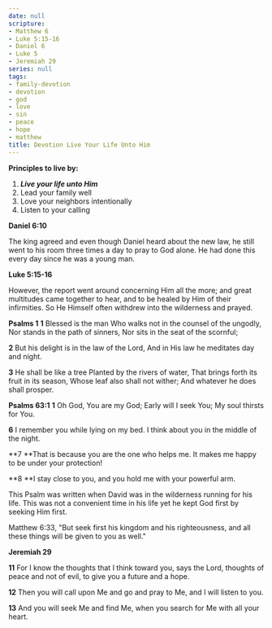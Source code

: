 ```yaml
---
date: null
scripture:
- Matthew 6
- Luke 5:15-16
- Daniel 6
- Luke 5
- Jeremiah 29
series: null
tags:
- family-devotion
- devotion
- god
- love
- sin
- peace
- hope
- matthew
title: Devotion Live Your Life Unto Him
---
```



**Principles to live by:**
1. ***Live your life unto Him***
2. Lead your family well
3. Love your neighbors intentionally
4. Listen to your calling

**Daniel 6:10**

The king agreed and even though Daniel heard about the new law, he still went to his room three times a day to pray to God alone. He had done this every day since he was a young man.

**Luke 5:15-16**

However, the report went around concerning Him all the more; and great multitudes came together to hear, and to be healed by Him of their infirmities. So He Himself often withdrew into the wilderness and prayed.

**Psalms‬ ‭1**
**1** Blessed is the man
Who walks not in the counsel of the ungodly,
Nor stands in the path of sinners,
Nor sits in the seat of the scornful;

**2** But his delight is in the law of the Lord,
And in His law he meditates day and night.

**3** He shall be like a tree
Planted by the rivers of water,
That brings forth its fruit in its season,
Whose leaf also shall not wither;
And whatever he does shall prosper.

**Psalms‬ ‭63:1**
**1** Oh God, You are my God; Early will I seek You; My soul thirsts for You.

**6** I remember you while lying on my bed. I think about you in the middle of the night.

**7 **That is because you are the one who helps me. It makes me happy to be under your protection!

**8 **I stay close to you, and you hold me with your powerful arm.

This Psalm was written when David was in the wilderness running for his life. This was not a convenient time in his life yet he kept God first by seeking Him first.

Matthew 6:33, "But seek first his kingdom and his righteousness, and all these things will be given to you as well."

**Jeremiah 29**

**11** For I know the thoughts that I think toward you, says the Lord, thoughts of peace and not of evil, to give you a future and a hope.

**12** Then you will call upon Me and go and pray to Me, and I will listen to you.

**13** And you will seek Me and find Me, when you search for Me with all your heart.